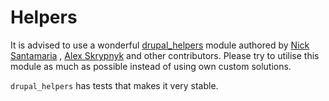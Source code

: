 # Helpers

It is advised to use a wonderful [drupal\_helpers](https://github.com/nicksantamaria/drupal_helpers) module authored by [Nick Santamaria](https://github.com/nicksantamaria) , [Alex Skrypnyk](https://github.com/alexdesignworks) and other contributors. Please try to utilise this module as much as possible instead of using own custom solutions.

`drupal_helpers` has tests that makes it very stable.

